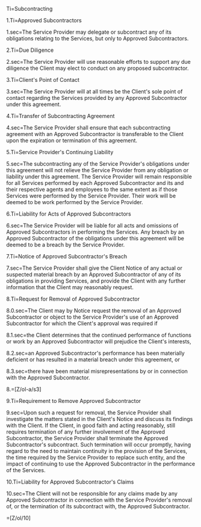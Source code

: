 Ti=Subcontracting

1.Ti=Approved Subcontractors

1.sec=The Service Provider may delegate or subcontract any of its obligations relating to the Services, but only to Approved Subcontractors.

2.Ti=Due Diligence

2.sec=The Service Provider will use reasonable efforts to support any due diligence the Client may elect to conduct on any proposed subcontractor.

3.Ti=Client's Point of Contact

3.sec=The Service Provider will at all times be the Client's sole point of contact regarding the Services provided by any Approved Subcontractor under this agreement.

4.Ti=Transfer of Subcontracting Agreement

4.sec=The Service Provider shall ensure that each subcontracting agreement with an Approved Subcontractor is transferable to the Client upon the expiration or termination of this agreement.

5.Ti=Service Provider's Continuing Liability

5.sec=The subcontracting any of the Service Provider's obligations under this agreement will not relieve the Service Provider from any obligation or liability under this agreement. The Service Provider will remain responsible for all Services performed by each Approved Subcontractor and its and their respective agents and employees to the same extent as if those Services were performed by the Service Provider. Their work will be deemed to be work performed by the Service Provider.

6.Ti=Liability for Acts of Approved Subcontractors

6.sec=The Service Provider will be liable for all acts and omissions of Approved Subcontractors in performing the Services. Any breach by an Approved Subcontractor of the obligations under this agreement will be deemed to be a breach by the Service Provider.

7.Ti=Notice of Approved Subcontractor's Breach

7.sec=The Service Provider shall give the Client Notice of any actual or suspected material breach by an Approved Subcontractor of any of its obligations in providing Services, and provide the Client with any further information that the Client may reasonably request.

8.Ti=Request for Removal of Approved Subcontractor

8.0.sec=The Client may by Notice request the removal of an Approved Subcontractor or object to the Service Provider's use of an Approved Subcontractor for which the Client's approval was required if

8.1.sec=the Client determines that the continued performance of functions or work by an Approved Subcontractor will prejudice the Client's interests,

8.2.sec=an Approved Subcontractor's performance has been materially deficient or has resulted in a material breach under this agreement, or

8.3.sec=there have been material misrepresentations by or in connection with the Approved Subcontractor.

8.=[Z/ol-a/s3]

9.Ti=Requirement to Remove Approved Subcontractor

9.sec=Upon such a request for removal, the Service Provider shall investigate the matters stated in the Client's Notice and discuss its findings with the Client. If the Client, in good faith and acting reasonably, still requires termination of any further involvement of the Approved Subcontractor, the Service Provider shall terminate the Approved Subcontractor's subcontract. Such termination will occur promptly, having regard to the need to maintain continuity in the provision of the Services, the time required by the Service Provider to replace such entity, and the impact of continuing to use the Approved Subcontractor in the performance of the Services.

10.Ti=Liability for Approved Subcontractor's Claims

10.sec=The Client will not be responsible for any claims made by any Approved Subcontractor in connection with the Service Provider's removal of, or the termination of its subcontract with, the Approved Subcontractor.

=[Z/ol/10]
